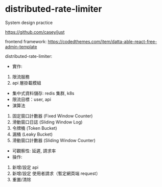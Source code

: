 # distributed-rate-limiter
System design practice

https://github.com/casey/just

frontend framework: https://codedthemes.com/item/datta-able-react-free-admin-template

distributed-rate-limiter:
- 實作:
 1. 限流服務
 2. api 層掛載模組
- 集中式資料儲存: redis 集群, k8s
- 限流目標：user, api
- 演算法
 1. 固定窗口計數器 (Fixed Window Counter)
 2. 滑動窗口日誌 (Sliding Window Log)
 3. 令牌桶 (Token Bucket)
 4. 漏桶 (Leaky Bucket)
 5. 滑動窗口計數器 (Sliding Window Counter)

- 可觀察性: 延遲, 請求率 
- 操作:
 1. 新增/設定 api  
 2. 新增/設定 使用者請求（暫定網頁端 request）
 3. 重置/清除 
